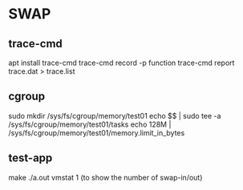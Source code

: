 # SWAP
## trace-cmd
apt install trace-cmd
trace-cmd record -p function
trace-cmd report trace.dat > trace.list

## cgroup
sudo mkdir /sys/fs/cgroup/memory/test01
echo $$ | sudo tee -a /sys/fs/cgroup/memory/test01/tasks
echo 128M  | /sys/fs/cgroup/memory/test01/memory.limit_in_bytes

## test-app
make
./a.out
vmstat 1 (to show the number of swap-in/out)

